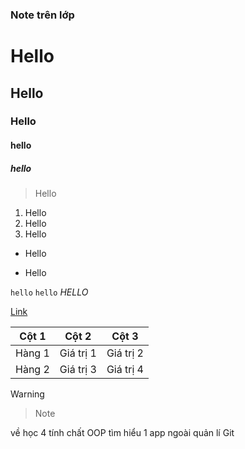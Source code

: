 ### Note trên lớp
#  Hello
## Hello
### Hello
#### hello
##### hello

> Hello
1. Hello
2. Hello
3. Hello
- Hello
+ Hello

`hello`
`hello`
*HELLO*

[Link](https://git-fork.com)


| Cột 1 | Cột 2 | Cột 3 |
|-------|-------|-------|
| Hàng 1 | Giá trị 1 | Giá trị 2 |
| Hàng 2 | Giá trị 3 | Giá trị 4 |

> [!Warning]

> Note

về học 4 tính chất OOP
tìm hiểu 1 app ngoài quản lí Git

